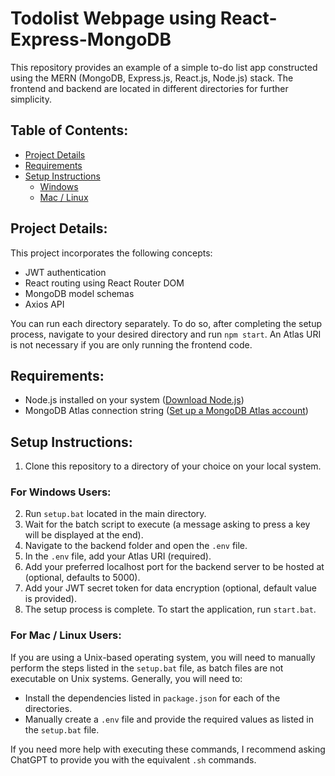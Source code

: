 # Todolist Webpage using React-Express-MongoDB

This repository provides an example of a simple to-do list app constructed using the MERN (MongoDB, Express.js, React.js, Node.js) stack.
The frontend and backend are located in different directories for further simplicity.

## **Table of Contents**:

- [Project Details](#details)
- [Requirements](#requirements)
- [Setup Instructions](#setup-instructions)
  - [Windows](#windows)
  - [Mac / Linux](#mac-linux)

<a name="details"></a>

## **Project Details**:

This project incorporates the following concepts:

- JWT authentication
- React routing using React Router DOM
- MongoDB model schemas
- Axios API

You can run each directory separately. To do so, after completing the setup process, navigate to your desired directory and run `npm start`.
An Atlas URI is not necessary if you are only running the frontend code.

<a name="requirements"></a>

## **Requirements**:

- Node.js installed on your system ([Download Node.js](https://nodejs.org/en/download/current))
- MongoDB Atlas connection string ([Set up a MongoDB Atlas account](https://www.mongodb.com/cloud/atlas/register))

<a name="setup-instructions"></a>

## **Setup Instructions**:

1. Clone this repository to a directory of your choice on your local system.

<a name="windows"></a>

### For Windows Users:

2. Run `setup.bat` located in the main directory.
3. Wait for the batch script to execute (a message asking to press a key will be displayed at the end).
4. Navigate to the backend folder and open the `.env` file.
5. In the `.env` file, add your Atlas URI (required).
6. Add your preferred localhost port for the backend server to be hosted at (optional, defaults to 5000).
7. Add your JWT secret token for data encryption (optional, default value is provided).
8. The setup process is complete. To start the application, run `start.bat`.

<a name="mac-linux"></a>

### For Mac / Linux Users:

If you are using a Unix-based operating system, you will need to manually perform the steps listed in the `setup.bat` file, as batch files are not executable on Unix systems. Generally, you will need to:

- Install the dependencies listed in `package.json` for each of the directories.
- Manually create a `.env` file and provide the required values as listed in the `setup.bat` file.

If you need more help with executing these commands, I recommend asking ChatGPT to provide you with the equivalent `.sh` commands.
